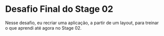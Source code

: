 # Desafio Final do Stage 02

Nesse desafio, eu recriar uma aplicação, a partir de um layout, para treinar o que aprendi até agora no Stage 02.